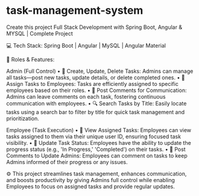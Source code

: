 # task-management-system
Create this project Full Stack Development with Spring Boot, Angular &amp; MYSQL | Complete Project

💻 Tech Stack: Spring Boot | Angular | MySQL | Angular Material

🔐 Roles & Features:

Admin (Full Control)
• 📝 Create, Update, Delete Tasks: Admins can manage all tasks—post new tasks, update details, or delete completed ones.
• 👥 Assign Tasks to Employees: Tasks are efficiently assigned to specific employees based on their roles.
• 💬 Post Comments for Communication: Admins can leave comments on each task, fostering continuous communication with employees.
• 🔍 Search Tasks by Title: Easily locate tasks using a search bar to filter by title for quick task management and prioritization.

Employee (Task Execution)
• 👀 View Assigned Tasks: Employees can view tasks assigned to them via their unique user ID, ensuring focused task visibility.
• 🚦 Update Task Status: Employees have the ability to update the progress status (e.g., 'In Progress,' 'Completed') on their tasks.
• 💬 Post Comments to Update Admins: Employees can comment on tasks to keep Admins informed of their progress or any issues.

⚙ This project streamlines task management, enhances communication, and boosts productivity by giving Admins full control while enabling Employees to focus on assigned tasks and provide regular updates.
